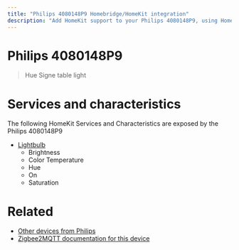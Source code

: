 ```yaml
---
title: "Philips 4080148P9 Homebridge/HomeKit integration"
description: "Add HomeKit support to your Philips 4080148P9, using Homebridge, Zigbee2MQTT and homebridge-z2m."
---
```

<!---
This file has been GENERATED using src/docgen/docgen.ts
DO NOT EDIT THIS FILE MANUALLY!
-->
# Philips 4080148P9
> Hue Signe table light


# Services and characteristics
The following HomeKit Services and Characteristics are exposed by
the Philips 4080148P9

* [Lightbulb](../../light.md)
  * Brightness
  * Color Temperature
  * Hue
  * On
  * Saturation


# Related
* [Other devices from Philips](../index.md#philips)
* [Zigbee2MQTT documentation for this device](https://www.zigbee2mqtt.io/devices/4080148P9.html)